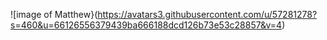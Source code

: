 ![image of Matthew}(https://avatars3.githubusercontent.com/u/57281278?s=460&u=66126556379439ba666188dcd126b73e53c28857&v=4)
